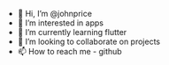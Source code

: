 - 👋 Hi, I’m @johnprice
- 👀 I’m interested in apps
- 🌱 I’m currently learning flutter
- 💞️ I’m looking to collaborate on projects
- 📫 How to reach me - github

<!---
johnprice/johnprice is a ✨ special ✨ repository because its `README.md` (this file) appears on your GitHub profile.
You can click the Preview link to take a look at your changes.
--->
